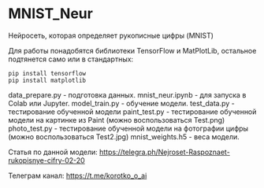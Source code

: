 # MNIST_Neur

Нейросеть, которая определяет рукописные цифры (MNIST)

Для работы понадобятся библиотеки TensorFlow и MatPlotLib, остальное подтянется само или в стандартных:
 
    pip install tensorflow
    pip install matplotlib
  
data_prepare.py - подготовка данных.
mnist_neur.ipynb - для запуска в Colab или Jupyter.
model_train.py - обучение модели.
test_data.py - тестирование обученной модели
paint_test.py - тестирование обученной модели на картинке из Paint (можно воспользоваться Test.png)
photo_test.py - тестирование обученной модели на фотографии цифры (можно воспользоваться Test2.jpg)
mnist_weights.h5 - веса модели.

Статья по данной модели: https://telegra.ph/Nejroset-Raspoznaet-rukopisnye-cifry-02-20

Телеграм канал: https://t.me/korotko_o_ai
